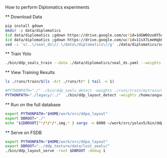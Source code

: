 How to perform Diplomatics experiments

** Download Data
```bash
pip install gdown
mkdir -p data/diplomatics
(cd data/diplomatics ;gdown https://drive.google.com/uc?id=1dGW0Ozo6Y5crckCcjYr_w93XewGm0p-y && tar -xpvzf train.tar.gz)
(cd data/diplomatics ;gdown https://drive.google.com/uc?id=11sX7LmeHqbGJUFTQ9kqJhKQ0zhXMDbvX && tar -xpvzf validate.tar.gz)
sed -i 's/..\/seal_ds\//.\/data\/diplomatics\//g' ./data/diplomatics/seal_ds.yaml
```


** Train Yolo
```bash
./bin/ddp_seals_train --data ./data/diplomatics/seal_ds.yaml --weights ''  --workers 0 --cfg ./models/yolo_didip.yaml --save-period 1
```

** View Training Results
```bash
ls ./runs/train/$(ls -Art ./runs/tr* | tail -n 1)
```

```bash
#PYTHONPATH="./" ./bin/ddp_seals_detect -weights ./runs/train/mytrain/weights/best.pt -img_paths /mnt/bkup/tmp/data/fsdb/*/*/*/*.img.*
PYTHONPATH="./legacy/:./"  ./bin/ddp_layout_detect -weights /home/anguelos/work/src/didipcv/misc/seals/yolov5/1Kimg.pt -img_paths ../maria_pia/tmp/ds/IT-BSNSP/*/*/*.jpg
```

** Run on the full database
```bash
export PYTHONPATH="$HOME/work/src/ddpa_layout"
export DBROOT="./"
echo "${DBROOT}"*/*/*/*.img.* | xargs -n 6000 ~/work/src/yolov5/bin/ddp_seals_detect -weights ~/work/src/ddpa_loyout/runs/train/mytrain/weights/best.pt -img_paths 
```

** Serve on FSDB
```bash
export PYTHONPATH="$HOME/work/src/ddpa_layout"
export DBROOT="../ddp_texture/data/lost_seals/"
./bin/ddp_layout_serve -root $DBROOT -debug 1
```

